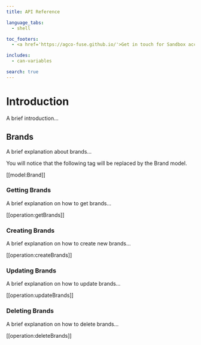 ```yaml
---
title: API Reference

language_tabs:
  - shell

toc_footers:
  - <a href='https://agco-fuse.github.io/'>Get in touch for Sandbox access</a>

includes:
  - can-variables

search: true
---
```


# Introduction

A brief introduction...

## Brands

A brief explanation about brands...

You will notice that the following tag will be replaced by the Brand model.

[[model:Brand]]

### Getting Brands

A brief explanation on how to get brands...

[[operation:getBrands]]

### Creating Brands

A brief explanation on how to create new brands...

[[operation:createBrands]]

### Updating Brands

A brief explanation on how to update brands...

[[operation:updateBrands]]

### Deleting Brands

A brief explanation on how to delete brands...

[[operation:deleteBrands]]
